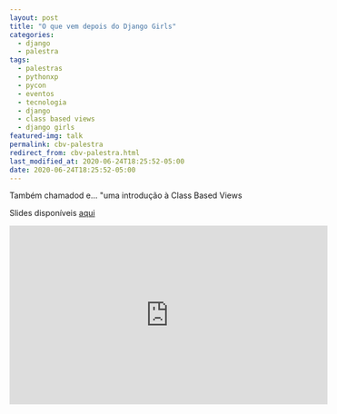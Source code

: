```yaml
---
layout: post
title: "O que vem depois do Django Girls"
categories:
  - django
  - palestra
tags:
  - palestras
  - pythonxp
  - pycon
  - eventos
  - tecnologia
  - django
  - class based views
  - django girls
featured-img: talk
permalink: cbv-palestra
redirect_from: cbv-palestra.html
last_modified_at: 2020-06-24T18:25:52-05:00
date: 2020-06-24T18:25:52-05:00
---
```


Também chamadod e... "uma introdução à Class Based Views

Slides disponíveis [aqui](https://speakerdeck.com/leportella/o-que-vem-depois-do-django-girls-uma-introducao-as-class-based-views)

<iframe width="560" height="315" src="https://www.youtube.com/embed/1LDa_4n4b-4?start=3678" frameborder="0" allow="accelerometer; autoplay; encrypted-media; gyroscope; picture-in-picture" allowfullscreen></iframe>
